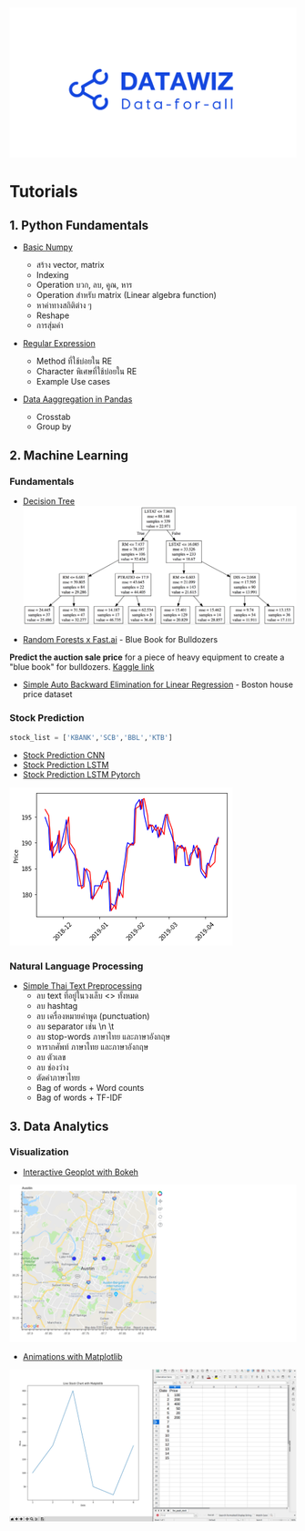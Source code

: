 <img src="images/datawiz.png" alt="datawiz" />

# Tutorials

## 1. Python Fundamentals

* [Basic Numpy](python_fundamentals/basic_numpy.ipynb)
	- สร้าง vector, matrix
	- Indexing
	- Operation บวก, ลบ, คูณ, หาร
	- Operation สำหรับ matrix (Linear algebra function)
	- หาค่าทางสถิติต่าง ๆ
	-  Reshape
	- การสุ่มค่า

* [Regular Expression](python_fundamentals/regular_expression.ipynb)
	- Method ที่ใช้บ่อยใน RE
	- Character พิเศษที่ใช้บ่อยใน RE 
	- Example Use cases
	
* [Data Aaggregation in Pandas](python_fundamentals/data_aggregation_in_pandas.ipynb)
	- Crosstab
	- Group by


## 2. Machine Learning

### Fundamentals
* [Decision Tree](machine_learning/decision_tree.ipynb)
![decision_tree](machine_learning/docs/decision_tree.png)

* [ Random Forests x Fast.ai](machine_learning/rf_x_fastai.ipynb) - Blue Book for Bulldozers

**Predict the auction sale price** for a piece of heavy equipment to create a "blue book" for bulldozers. [Kaggle link](https://www.kaggle.com/c/bluebook-for-bulldozers)

* [Simple Auto Backward Elimination for Linear Regression](machine_learning/simple_auto_backward_elimination_for_linear_regression.ipynb) - Boston house price dataset

### Stock Prediction

```python
stock_list = ['KBANK','SCB','BBL','KTB']
```

* [Stock Prediction CNN](stock_prediction/stock_prediction_CNN.ipynb)
* [Stock Prediction LSTM](stock_prediction/stock_prediction_LSTM.ipynb)
* [Stock Prediction LSTM Pytorch](stock_prediction/stock_prediction_lstm_pytorch.ipynb)

![LSTM_pytorch](stock_prediction/docs/LSTM_pytorch.png)

### Natural Language Processing
* [Simple Thai Text Preprocessing](natural_language_processing/simple_Thai_text_preprocessing.ipynb)
	- ลบ text ที่อยู่ในวงเล็บ <> ทั้งหมด
	- ลบ hashtag
	- ลบ เครื่องหมายคำพูด (punctuation)
	- ลบ separator เช่น \n \t
	- ลบ stop-words ภาษาไทย และภาษาอังกฤษ
	- หารากศัพท์ ภาษาไทย และภาษาอังกฤษ
	- ลบ ตัวเลข
	- ลบ ช่องว่าง
	- ตัดคำภาษาไทย
	- Bag of words + Word counts
	- Bag of words + TF-IDF


## 3. Data Analytics

### Visualization
* [Interactive Geoplot with Bokeh ](data_visualization/interactive_geo_plot_with_bokeh.ipynb)

![gmap](data_visualization/docs/gmap.png  "gmap")

* [Animations with Matplotlib](data_visualization/animations_with_matplotlib) 

![live_graph](data_visualization/animations_with_matplotlib/docs/live_graph.gif)


